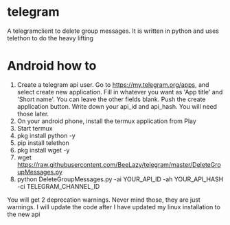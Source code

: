 # telegram
A telegramclient to delete group messages. It is written in python and uses telethon to do the heavy lifting

# Android how to
1. Create a telegram api user. Go to https://my.telegram.org/apps, and select create new application. Fill in whatever you want as 'App title' and 'Short name'. You can leave the other fields blank. Push the create application button. Write down your api_id and api_hash. You will need those later.
2. On your android phone, install the termux application from Play
3. Start termux
4. pkg install python -y
5. pip install telethon
6. pkg install wget -y
7. wget https://raw.githubusercontent.com/BeeLazy/telegram/master/DeleteGroupMessages.py
8. python DeleteGroupMessages.py -ai YOUR_API_ID -ah YOUR_API_HASH -ci TELEGRAM_CHANNEL_ID

You will get 2 deprecation warnings. Never mind those, they are just warnings. I will update the code after I have updated my linux installation to the new api
